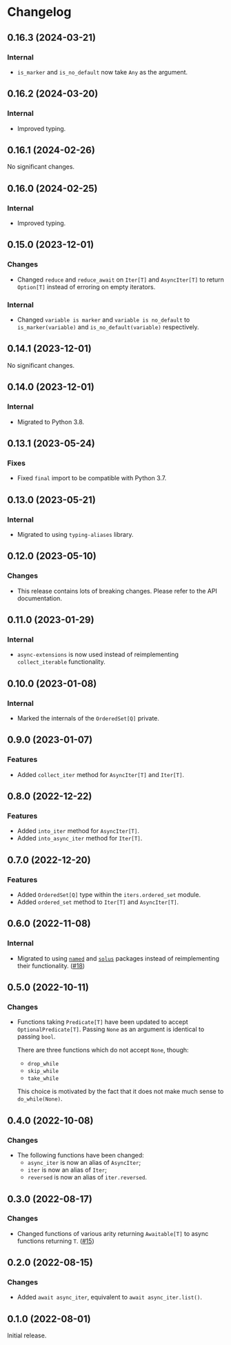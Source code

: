 # Changelog

<!-- changelogging: start -->

## 0.16.3 (2024-03-21)

### Internal

- `is_marker` and `is_no_default` now take `Any` as the argument.

## 0.16.2 (2024-03-20)

### Internal

- Improved typing.

## 0.16.1 (2024-02-26)

No significant changes.

## 0.16.0 (2024-02-25)

### Internal

- Improved typing.

## 0.15.0 (2023-12-01)

### Changes

- Changed `reduce` and `reduce_await` on `Iter[T]` and `AsyncIter[T]` to return `Option[T]`
  instead of erroring on empty iterators.

### Internal

- Changed `variable is marker` and `variable is no_default`
  to `is_marker(variable)` and `is_no_default(variable)` respectively.

## 0.14.1 (2023-12-01)

No significant changes.

## 0.14.0 (2023-12-01)

### Internal

- Migrated to Python 3.8.

## 0.13.1 (2023-05-24)

### Fixes

- Fixed `final` import to be compatible with Python 3.7.

## 0.13.0 (2023-05-21)

### Internal

- Migrated to using `typing-aliases` library.

## 0.12.0 (2023-05-10)

### Changes

- This release contains lots of breaking changes. Please refer to the API documentation.

## 0.11.0 (2023-01-29)

### Internal

- `async-extensions` is now used instead of reimplementing `collect_iterable` functionality.

## 0.10.0 (2023-01-08)

### Internal

- Marked the internals of the `OrderedSet[Q]` private.

## 0.9.0 (2023-01-07)

### Features

- Added `collect_iter` method for `AsyncIter[T]` and `Iter[T]`.

## 0.8.0 (2022-12-22)

### Features

- Added `into_iter` method for `AsyncIter[T]`.
- Added `into_async_iter` method for `Iter[T]`.

## 0.7.0 (2022-12-20)

### Features

- Added `OrderedSet[Q]` type within the `iters.ordered_set` module.
- Added `ordered_set` method to `Iter[T]` and `AsyncIter[T]`.

## 0.6.0 (2022-11-08)

### Internal

- Migrated to using [`named`](https://github.com/nekitdev/named) and
  [`solus`](https://github.com/nekitdev/solus) packages instead of
  reimplementing their functionality. ([#18](https://github.com/nekitdev/iters/pull/18))

## 0.5.0 (2022-10-11)

### Changes

- Functions taking `Predicate[T]` have been updated to accept `OptionalPredicate[T]`.
  Passing `None` as an argument is identical to passing `bool`.

  There are three functions which do not accept `None`, though:
  - `drop_while`
  - `skip_while`
  - `take_while`

  This choice is motivated by the fact that it does not make much sense to `do_while(None)`.

## 0.4.0 (2022-10-08)

### Changes

- The following functions have been changed:
  - `async_iter` is now an alias of `AsyncIter`;
  - `iter` is now an alias of `Iter`;
  - `reversed` is now an alias of `iter.reversed`.

## 0.3.0 (2022-08-17)

### Changes

- Changed functions of various arity returning `Awaitable[T]` to async functions returning `T`.
  ([#15](https://github.com/nekitdev/iters/pull/15))

## 0.2.0 (2022-08-15)

### Changes

- Added `await async_iter`, equivalent to `await async_iter.list()`.

## 0.1.0 (2022-08-01)

Initial release.
